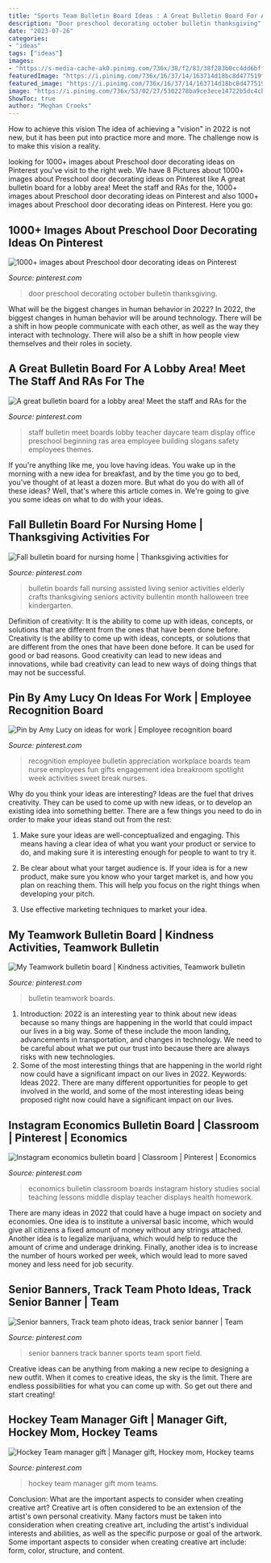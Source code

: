 ```yaml
---
title: "Sports Team Bulletin Board Ideas : A Great Bulletin Board For A Lobby Area! Meet The Staff And Ras For The"
description: "Door preschool decorating october bulletin thanksgiving"
date: "2023-07-26"
categories:
- "ideas"
tags: ["ideas"]
images:
- "https://s-media-cache-ak0.pinimg.com/736x/38/f2/83/38f283b0cc4dd6bff2d339fdcdc8f78c.jpg"
featuredImage: "https://i.pinimg.com/736x/16/37/14/163714d18bc8d477519f57c8d8e21867.jpg"
featured_image: "https://i.pinimg.com/736x/16/37/14/163714d18bc8d477519f57c8d8e21867.jpg"
image: "https://i.pinimg.com/736x/53/02/27/5302278ba9ce3ece14722b5dc4cbeb2f--school-lobby-school-staff.jpg"
ShowToc: true
author: "Meghan Crooks"
---
```



How to achieve this vision
The idea of achieving a "vision" in 2022 is not new, but it has been put into practice more and more. The challenge now is to make this vision a reality.

	

		
looking for 1000+ images about Preschool door decorating ideas on Pinterest you've visit to the right web. We have 8 Pictures about 1000+ images about Preschool door decorating ideas on Pinterest like A great bulletin board for a lobby area! Meet the staff and RAs for the, 1000+ images about Preschool door decorating ideas on Pinterest and also 1000+ images about Preschool door decorating ideas on Pinterest. Here you go:
		
    
## 1000+ Images About Preschool Door Decorating Ideas On Pinterest

<img loading=lazy src="https://s-media-cache-ak0.pinimg.com/736x/38/f2/83/38f283b0cc4dd6bff2d339fdcdc8f78c.jpg" onerror="this.onerror=null;this.src='https://tse3.mm.bing.net/th?id=OIP.6Fzac-xMXBY3I-g4r51s5AHaJ3&amp;pid=15.1';" alt="1000+ images about Preschool door decorating ideas on Pinterest">

_Source: pinterest.com_

>door preschool decorating october bulletin thanksgiving. 

	

What will be the biggest changes in human behavior in 2022?
In 2022, the biggest changes in human behavior will be around technology. There will be a shift in how people communicate with each other, as well as the way they interact with technology. There will also be a shift in how people view themselves and their roles in society.

    
## A Great Bulletin Board For A Lobby Area! Meet The Staff And RAs For The

<img loading=lazy src="https://i.pinimg.com/736x/53/02/27/5302278ba9ce3ece14722b5dc4cbeb2f--school-lobby-school-staff.jpg" onerror="this.onerror=null;this.src='https://tse3.mm.bing.net/th?id=OIP.MAOeT53JmpysUDig6kdQfgHaJ3&amp;pid=15.1';" alt="A great bulletin board for a lobby area! Meet the staff and RAs for the">

_Source: pinterest.com_

>staff bulletin meet boards lobby teacher daycare team display office preschool beginning ras area employee building slogans safety employees themes. 

	

If you're anything like me, you love having ideas. You wake up in the morning with a new idea for breakfast, and by the time you go to bed, you've thought of at least a dozen more. But what do you do with all of these ideas? Well, that's where this article comes in. We're going to give you some ideas on what to do with your ideas.

    
## Fall Bulletin Board For Nursing Home | Thanksgiving Activities For

<img loading=lazy src="https://i.pinimg.com/736x/f1/a8/1a/f1a81a6bfd847c081fb27ff06b0e7b00.jpg" onerror="this.onerror=null;this.src='https://tse4.mm.bing.net/th?id=OIP.EZblv3P6ozl_ryUIZydeugHaJ3&amp;pid=15.1';" alt="Fall bulletin board for nursing home | Thanksgiving activities for">

_Source: pinterest.com_

>bulletin boards fall nursing assisted living senior activities elderly crafts thanksgiving seniors activity bullentin month halloween tree kindergarten. 

	

Definition of creativity: It is the ability to come up with ideas, concepts, or solutions that are different from the ones that have been done before.
Creativity is the ability to come up with ideas, concepts, or solutions that are different from the ones that have been done before. It can be used for good or bad reasons. Good creativity can lead to new ideas and innovations, while bad creativity can lead to new ways of doing things that may not be successful.

    
## Pin By Amy Lucy On Ideas For Work | Employee Recognition Board

<img loading=lazy src="https://i.pinimg.com/736x/dc/79/e7/dc79e77014955fde62cdc2e4ef67900b--recognition-ideas-employee-recognition.jpg" onerror="this.onerror=null;this.src='https://tse2.mm.bing.net/th?id=OIP.Uf2XaKsLLPVbBAZlEJM4BQHaFj&amp;pid=15.1';" alt="Pin by Amy Lucy on ideas for work | Employee recognition board">

_Source: pinterest.com_

>recognition employee bulletin appreciation workplace boards team nurse employees fun gifts engagement idea breakroom spotlight week activities sweet break nurses. 

	

Why do you think your ideas are interesting?
Ideas are the fuel that drives creativity. They can be used to come up with new ideas, or to develop an existing idea into something better. There are a few things you need to do in order to make your ideas stand out from the rest:
1. Make sure your ideas are well-conceptualized and engaging. This means having a clear idea of what you want your product or service to do, and making sure it is interesting enough for people to want to try it.

2. Be clear about what your target audience is. If your idea is for a new product, make sure you know who your target market is, and how you plan on reaching them. This will help you focus on the right things when developing your pitch.

3. Use effective marketing techniques to market your idea.

    
## My Teamwork Bulletin Board | Kindness Activities, Teamwork Bulletin

<img loading=lazy src="https://i.pinimg.com/736x/eb/79/cb/eb79cb17d42cee6557400f6ddb7f6416--teamwork-bulletin-boards.jpg" onerror="this.onerror=null;this.src='https://tse1.mm.bing.net/th?id=OIP.wgb7kPRH3FslH4vjGCNmIgHaFj&amp;pid=15.1';" alt="My Teamwork bulletin board | Kindness activities, Teamwork bulletin">

_Source: pinterest.com_

>bulletin teamwork boards. 

	

1) Introduction: 2022 is an interesting year to think about new ideas because so many things are happening in the world that could impact our lives in a big way. Some of these include the moon landing, advancements in transportation, and changes in technology. We need to be careful about what we put our trust into because there are always risks with new technologies.
2) Some of the most interesting things that are happening in the world right now could have a significant impact on our lives in 2022. Keywords: Ideas 2022. There are many different opportunities for people to get involved in the world, and some of the most interesting ideas being proposed right now could have a significant impact on our lives.

    
## Instagram Economics Bulletin Board | Classroom | Pinterest | Economics

<img loading=lazy src="https://s-media-cache-ak0.pinimg.com/736x/a3/3e/65/a33e65f90e94de5590110c77be006560.jpg" onerror="this.onerror=null;this.src='https://tse1.mm.bing.net/th?id=OIP.LdPelIXac0nUlGYtxGPFcgHaJ4&amp;pid=15.1';" alt="Instagram economics bulletin board | Classroom | Pinterest | Economics">

_Source: pinterest.com_

>economics bulletin classroom boards instagram history studies social teaching lessons middle display teacher displays health homework. 

	

There are many ideas in 2022 that could have a huge impact on society and economies. One idea is to institute a universal basic income, which would give all citizens a fixed amount of money without any strings attached. Another idea is to legalize marijuana, which would help to reduce the amount of crime and underage drinking. Finally, another idea is to increase the number of hours worked per week, which would lead to more saved money and less need for job security.

    
## Senior Banners, Track Team Photo Ideas, Track Senior Banner | Team

<img loading=lazy src="https://i.pinimg.com/736x/e1/5c/0a/e15c0a16484a2aeb881140af3f666a51.jpg" onerror="this.onerror=null;this.src='https://tse3.mm.bing.net/th?id=OIP._zr-dTBAFJM128W9bOS8UQHaJ3&amp;pid=15.1';" alt="Senior banners, Track team photo ideas, track senior banner | Team">

_Source: pinterest.com_

>senior banners track banner sports team sport field. 

	

Creative ideas can be anything from making a new recipe to designing a new outfit. When it comes to creative ideas, the sky is the limit. There are endless possibilities for what you can come up with. So get out there and start creating!

    
## Hockey Team Manager Gift | Manager Gift, Hockey Mom, Hockey Teams

<img loading=lazy src="https://i.pinimg.com/736x/16/37/14/163714d18bc8d477519f57c8d8e21867.jpg" onerror="this.onerror=null;this.src='https://tse2.mm.bing.net/th?id=OIP.E7SK4JNKDiNLXHxRTIgQlAHaJ3&amp;pid=15.1';" alt="Hockey Team manager gift | Manager gift, Hockey mom, Hockey teams">

_Source: pinterest.com_

>hockey team manager gift mom teams. 

	

Conclusion: What are the important aspects to consider when creating creative art?
Creative art is often considered to be an extension of the artist's own personal creativity. Many factors must be taken into consideration when creating creative art, including the artist's individual interests and abilities, as well as the specific purpose or goal of the artwork. Some important aspects to consider when creating creative art include: form, color, structure, and content.

